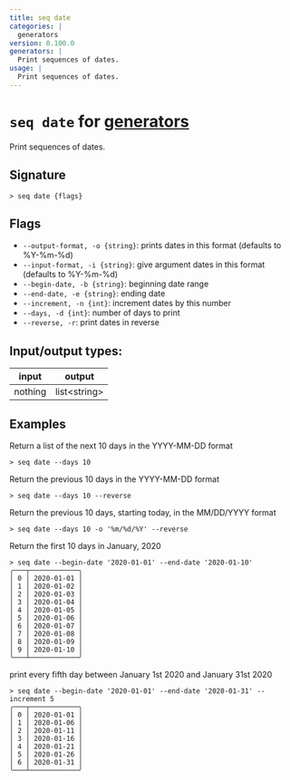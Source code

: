 ```yaml
---
title: seq date
categories: |
  generators
version: 0.100.0
generators: |
  Print sequences of dates.
usage: |
  Print sequences of dates.
---
```

<!-- This file is automatically generated. Please edit the command in https://github.com/nushell/nushell instead. -->

# `seq date` for [generators](/commands/categories/generators.md)

<div class='command-title'>Print sequences of dates.</div>

## Signature

```> seq date {flags} ```

## Flags

 -  `--output-format, -o {string}`: prints dates in this format (defaults to %Y-%m-%d)
 -  `--input-format, -i {string}`: give argument dates in this format (defaults to %Y-%m-%d)
 -  `--begin-date, -b {string}`: beginning date range
 -  `--end-date, -e {string}`: ending date
 -  `--increment, -n {int}`: increment dates by this number
 -  `--days, -d {int}`: number of days to print
 -  `--reverse, -r`: print dates in reverse


## Input/output types:

| input   | output       |
| ------- | ------------ |
| nothing | list\<string\> |

## Examples

Return a list of the next 10 days in the YYYY-MM-DD format
```nu
> seq date --days 10

```

Return the previous 10 days in the YYYY-MM-DD format
```nu
> seq date --days 10 --reverse

```

Return the previous 10 days, starting today, in the MM/DD/YYYY format
```nu
> seq date --days 10 -o '%m/%d/%Y' --reverse

```

Return the first 10 days in January, 2020
```nu
> seq date --begin-date '2020-01-01' --end-date '2020-01-10'
╭───┬────────────╮
│ 0 │ 2020-01-01 │
│ 1 │ 2020-01-02 │
│ 2 │ 2020-01-03 │
│ 3 │ 2020-01-04 │
│ 4 │ 2020-01-05 │
│ 5 │ 2020-01-06 │
│ 6 │ 2020-01-07 │
│ 7 │ 2020-01-08 │
│ 8 │ 2020-01-09 │
│ 9 │ 2020-01-10 │
╰───┴────────────╯

```

print every fifth day between January 1st 2020 and January 31st 2020
```nu
> seq date --begin-date '2020-01-01' --end-date '2020-01-31' --increment 5
╭───┬────────────╮
│ 0 │ 2020-01-01 │
│ 1 │ 2020-01-06 │
│ 2 │ 2020-01-11 │
│ 3 │ 2020-01-16 │
│ 4 │ 2020-01-21 │
│ 5 │ 2020-01-26 │
│ 6 │ 2020-01-31 │
╰───┴────────────╯

```
